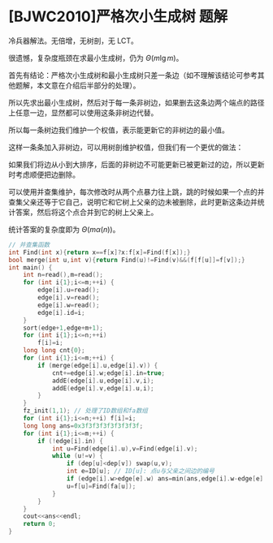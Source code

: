 # [BJWC2010]严格次小生成树 题解

冷兵器解法。无倍增，无树剖，无 LCT。

很遗憾，复杂度瓶颈在求最小生成树，仍为 $\Theta(m\lg m)$。

首先有结论：严格次小生成树和最小生成树只差一条边（如不理解该结论可参考其他题解，本文意在介绍后半部分的处理）。

所以先求出最小生成树，然后对于每一条非树边，如果删去这条边两个端点的路径上任意一边，显然都可以使用这条非树边代替。

所以每一条树边我们维护一个权值，表示能更新它的非树边的最小值。

这样一条条加入非树边，可以用树剖维护权值，但我们有一个更优的做法：

如果我们将边从小到大排序，后面的非树边不可能更新已被更新过的边，所以更新时考虑顺便把边删除。

可以使用并查集维护，每次修改时从两个点暴力往上跳，跳的时候如果一个点的并查集父亲还等于它自己，说明它和它树上父亲的边未被删除，此时更新这条边并统计答案，然后将这个点合并到它的树上父亲上。

统计答案的复杂度即为 $\Theta(m\alpha(n))$。


```cpp
// 并查集函数
int Find(int x){return x==f[x]?x:f[x]=Find(f[x]);}
bool merge(int u,int v){return Find(u)!=Find(v)&&(f[f[u]]=f[v]);}
int main() {
    int n=read(),m=read();
    for (int i{1};i<=m;++i) {
        edge[i].u=read();
        edge[i].v=read();
        edge[i].w=read();
        edge[i].id=i;
    }
    sort(edge+1,edge+m+1);
    for (int i{1};i<=n;++i)
        f[i]=i;
    long long cnt{0};
    for (int i{1};i<=m;++i) {
        if (merge(edge[i].u,edge[i].v)) {
            cnt+=edge[i].w;edge[i].in=true;
            addE(edge[i].u,edge[i].v,i);
            addE(edge[i].v,edge[i].u,i);
        }
    }
    fz_init(1,1); // 处理了ID数组和fa数组
    for (int i{1};i<=n;++i) f[i]=i;
    long long ans=0x3f3f3f3f3f3f3f3f;
    for (int i{1};i<=m;++i) {
        if (!edge[i].in) {
            int u=Find(edge[i].u),v=Find(edge[i].v);
            while (u!=v) {
                if (dep[u]<dep[v]) swap(u,v);
                int e=ID[u]; // ID[u]: 点u与父亲之间边的编号
                if (edge[i].w>edge[e].w) ans=min(ans,edge[i].w-edge[e].w+cnt);
                u=f[u]=Find(fa[u]);
            }
        }
    }
    cout<<ans<<endl;
    return 0;
}
```